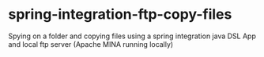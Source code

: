 # spring-integration-ftp-copy-files
Spying on a folder and copying files using a spring integration java DSL App and local ftp server (Apache MINA running locally)
